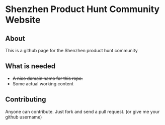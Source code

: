 # Shenzhen Product Hunt Community Website
## About
This is a github page for the Shenzhen product hunt community

## What is needed
* ~~A nice domain name for this repo.~~
* Some actual working content

## Contributing
Anyone can contribute. Just fork and send a pull request. (or give me your github username)
